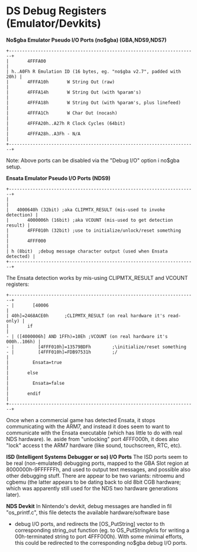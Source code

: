 # DS Debug Registers (Emulator/Devkits)


**No\$gba Emulator Pseudo I/O Ports (no\$gba) (GBA,NDS9,NDS7)**

```
+-----------------------------------------------------------------------+
|       4FFFA00                                                         |
| h..A0Fh R Emulation ID (16 bytes, eg. "no$gba v2.7", padded with 20h) |
|       4FFFA10h       W String Out (raw)                               |
|       4FFFA14h       W String Out (with %param's)                     |
|       4FFFA18h       W String Out (with %param's, plus linefeed)      |
|       4FFFA1Ch       W Char Out (nocash)                              |
|       4FFFA20h..A27h R Clock Cycles (64bit)                           |
|       4FFFA28h..A3Fh - N/A                                            |
+-----------------------------------------------------------------------+
```

Note: Above ports can be disabled via the \"Debug I/O\" option i
no\$gba setup.

**Ensata Emulator Pseudo I/O Ports (NDS9)**

```
+-----------------------------------------------------------------------+
|                                                                       |
|   4000640h (32bit) ;aka CLIPMTX_RESULT (mis-used to invoke detection) |
|       4000006h (16bit) ;aka VCOUNT (mis-used to get detection result) |
|       4FFF010h (32bit) ;use to initialize/unlock/reset something      |
|       4FFF000                                                         |
| h (8bit)  ;debug message character output (used when Ensata detected) |
+-----------------------------------------------------------------------+
```

The Ensata detection works by mis-using CLIPMTX_RESULT and VCOUNT
registers:

```
+-----------------------------------------------------------------------+
- |       [40006                                                          |
| 40h]=2468ACE0h      ;CLIPMTX_RESULT (on real hardware it's read-only) |
|       if                                                              |
- | ([4000006h] AND 1FFh)=10Eh ;VCOUNT (on real hardware it's 000h..106h) |
- |         [4FFF010h]=13579BDFh        ;\initialize/reset something      
- |         [4FFF010h]=FDB97531h        ;/                                |
|         Ensata=true                                                   |
|       else                                                            |
|         Ensata=false                                                  |
|       endif                                                           |
+-----------------------------------------------------------------------+
```

Once when a commercial game has detected Ensata, it stops communicating
with the ARM7, and instead it does seem to want to communicate with the
Ensata executable (which has little to do with real NDS hardware). Ie.
aside from \"unlocking\" port 4FFF000h, it does also \"lock\" access t
the ARM7 hardware (like sound, touchscreen, RTC, etc).

**ISD (Intelligent Systems Debugger or so) I/O Ports**
The ISD ports seem to be real (non-emulated) debugging ports, mapped to
the GBA Slot region at 8000000h-9FFFFFFh, and used to output text
messages, and possible also other debugging stuff.
There are appear to be two variants: nitroemu and cgbemu (the latter
appears to be dating back to old 8bit CGB hardware; which was apparently
still used for the NDS two hardware generations later).

**NDS Devkit**
In Nintendo\'s devkit, debug messages are handled in fil
\"os_printf.c\", this file detects the available hardware/software base
- debug I/O ports, and redirects the \[OS_PutString\] vector to th
corresponding string_out function (eg. to OS_PutStringAris for writing a
00h-terminated string to port 4FFF000h). With some minimal efforts, this
could be redirected to the corresponding no\$gba debug I/O ports.



